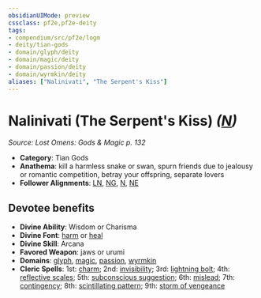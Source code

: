```yaml
---
obsidianUIMode: preview
cssclass: pf2e,pf2e-deity
tags:
- compendium/src/pf2e/logm
- deity/tian-gods
- domain/glyph/deity
- domain/magic/deity
- domain/passion/deity
- domain/wyrmkin/deity
aliases: ["Nalinivati", "The Serpent's Kiss"]
---
```

# Nalinivati (The Serpent's Kiss) *([N](rules/traits/n-b1.md "Neutral Alignment Trait"))*  
*Source: Lost Omens: Gods & Magic p. 132*  

- **Category**: Tian Gods
- **Anathema**: kill a harmless snake or swan, spurn friends due to jealousy or romantic competition, betray your offspring, separate lovers
- **Follower Alignments**: [LN](rules/traits/ln-b1.md "Lawful Neutral Alignment Trait"), [NG](rules/traits/ng-b1.md "Neutral Good Alignment Trait"), [N](rules/traits/n-b1.md "Neutral Alignment Trait"), [NE](rules/traits/ne-b1.md "Neutral Evil Alignment Trait")

## Devotee benefits

- **Divine Ability**: Wisdom or Charisma
- **Divine Font**: [harm](harm.md) or [heal](heal.md)
- **Divine Skill**: Arcana
- **Favored Weapon**: jaws or urumi
- **Domains**: [glyph](Reference/Compendium/Setting/domains.md#Glyph), [magic](Reference/Compendium/Setting/domains.md#Magic), [passion](Reference/Compendium/Setting/domains.md#Passion), [wyrmkin](Reference/Compendium/Setting/domains.md#Wyrmkin)
- **Cleric Spells**: 1st: [charm](charm.md); 2nd: [invisibility](Reference/Compendium/Spells/invisibility.md); 3rd: [lightning bolt](lightning-bolt.md); 4th: [reflective scales](reflective-scales-logm.md); 5th: [subconscious suggestion](subconscious-suggestion.md); 6th: [mislead](mislead.md); 7th: [contingency](contingency.md); 8th: [scintillating pattern](scintillating-pattern.md); 9th: [storm of vengeance](storm-of-vengeance.md)